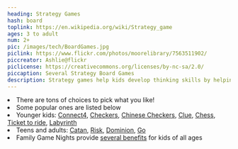 ```yaml
---
heading: Strategy Games
hash: board
toplink: https://en.wikipedia.org/wiki/Strategy_game
ages: 3 to adult
num: 2+
pic: /images/tech/BoardGames.jpg
piclink: https://www.flickr.com/photos/moorelibrary/7563511902/
piccreator: Ashlie@flickr
piclicense: https://creativecommons.org/licenses/by-nc-sa/2.0/
piccaption: Several Strategy Board Games
description: Strategy games help kids develop thinking skills by helping them think a few moves ahead and anticipating their opponent's moves. 
---
```

<li>There are tons of choices to pick what you like!</li>
<li>Some popular ones are listed below</li>
<li>Younger kids: 
<a href="https://www.amazon.com/Hasbro-A5640-Connect-4-Game/dp/B00D8STBHY/" target="_blank">Connect4</a>, 
<a href="https://www.amazon.com/Pressman-1238228-Chess-Checkers-Backgammon/dp/B000MMVQ3Q/" target="_blank">Checkers</a>,
<a href="https://www.amazon.com/Brybelly-Chinese-Checkers-Materials-Strategy/dp/B00PM2EQE2/" target="_blank">Chinese Checkers</a>,
<a href="https://www.amazon.com/Hasbro-A5826079-Clue-Game/dp/B01JYVHMVA/" target="_blank">Clue</a>,
<a href="https://www.chess.com/" target="_blank">Chess</a>, 
<a href="https://www.amazon.com/Days-of-Wonder-DO7202-Ticket/dp/B000809OAO/" target="_blank">Ticket to ride</a>, 
<a href="https://www.amazon.com/Ravensburger-Labyrinth-Board-Game-Adults/dp/B00000J0JF/" target="_blank">Labyrinth</a>
</li>
<li>Teens and adults:
<a href="https://www.amazon.com/Catan-Studios-cantan2017/dp/B00U26V4VQ/" target="_blank">Catan</a>, 
<a href="https://www.amazon.com/Hasbro-B7404-Risk-Game/dp/B01ALHAIWG/" target="_blank">Risk</a>,
<a href="https://www.amazon.com/Rio-Grande-Games-Dominion-2nd/dp/B01LYLIS2U/" target="_blank">Dominion</a>,
<a href="https://www.amazon.com/Foldable-Portable-Magnetic-Plastic-Strategy/dp/B07RKJDK57/" target="_blank">Go</a>
</li>

<li>Family Game Nights provide <a href="https://www.scholastic.com/parents/kids-activities-and-printables/activities-for-kids/arts-and-craft-ideas/benefits-board-games.html" target="_blank">several benefits</a> for kids of all ages</li>

